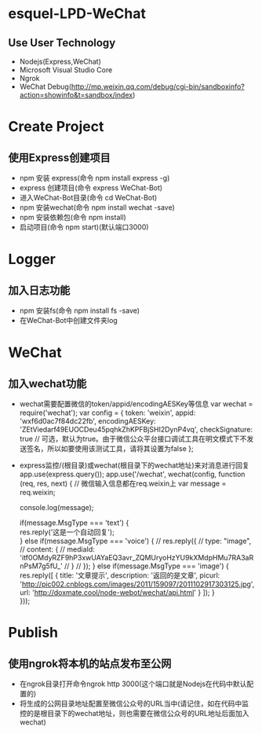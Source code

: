 # esquel-LPD-WeChat
## Use User Technology
* Nodejs(Express,WeChat)
* Microsoft Visual Studio Core
* Ngrok
* WeChat Debug(http://mp.weixin.qq.com/debug/cgi-bin/sandboxinfo?action=showinfo&t=sandbox/index)


# Create Project
## 使用Express创建项目
* npm 安装 express(命令 npm install express -g)
* express 创建项目(命令 express WeChat-Bot)
* 进入WeChat-Bot目录(命令 cd WeChat-Bot)
* npm 安装wechat(命令 npm install wechat -save)
* npm 安装依赖包(命令 npm install)
* 启动项目(命令 npm start)(默认端口3000)

# Logger
## 加入日志功能
* npm 安装fs(命令 npm install fs -save)
* 在WeChat-Bot中创建文件夹log

# WeChat
## 加入wechat功能
* wechat需要配置微信的token/appid/encodingAESKey等信息
var wechat = require('wechat');
var config = {
  token: 'weixin',
  appid: 'wxf6d0ac7f84dc22fb',
  encodingAESKey: 'ZEtViedarf49EUOCDeu45pqhkZhKPFBjSHI2DynP4vq',
  checkSignature: true // 可选，默认为true。由于微信公众平台接口调试工具在明文模式下不发送签名，所以如要使用该测试工具，请将其设置为false 
};
* express监控/(根目录)或wechat(根目录下的wechat地址)来对消息进行回复
app.use(express.query());
app.use('/wechat', wechat(config, function (req, res, next) {
  // 微信输入信息都在req.weixin上 
  var message = req.weixin;

  console.log(message);

  if(message.MsgType === 'text')
  {    
      res.reply('这是一个自动回复');    
  }
  else if(message.MsgType === 'voice')
  {
    // res.reply({
    //   type: "image",
    //   content: {
    //     mediaId: 'itf0OMdyRZF9hP3xwUAYaEQ3avr_ZQMUryoHzYU9kXMdpHMu7RA3aRnPsM7g5fU_'
    //   }
    // });
  }
  else if(message.MsgType === 'image')
  {
    res.reply([
      {
        title: '文章提示',
        description: '返回的是文章',
        picurl: 'http://pic002.cnblogs.com/images/2011/159097/2011102917303125.jpg',
        url: 'http://doxmate.cool/node-webot/wechat/api.html'
      }
    ]);
  }  
}));

# Publish
## 使用ngrok将本机的站点发布至公网
* 在ngrok目录打开命令ngrok http 3000(这个端口就是Nodejs在代码中默认配置的)
* 将生成的公网目录地址配置至微信公众号的URL当中(请记住，如在代码中监控的是根目录下的wechat地址，则也需要在微信公众号的URL地址后面加入wechat)
